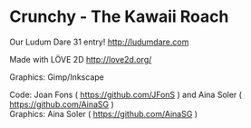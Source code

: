 Crunchy - The Kawaii Roach
============

Our Ludum Dare 31 entry!
http://ludumdare.com


Made with LÖVE 2D
http://love2d.org/

Graphics: Gimp/Inkscape

Code: Joan Fons ( https://github.com/JFonS ) and Aina Soler ( https://github.com/AinaSG )
<br>Graphics: Aina Soler ( https://github.com/AinaSG )
